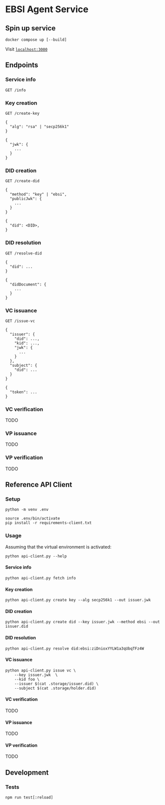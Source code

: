 # EBSI Agent Service

## Spin up service

```shell
docker compose up [--build]
```

Visit [`localhost:3000`](http://localhost:3000)

## Endpoints

### Service info

```
GET /info
```

### Key creation

```
GET /create-key

{
  "alg": "rsa" | "secp256k1"
}
```

```
{
  "jwk": {
    ...
  }
}
```

### DID creation

```
GET /create-did

{
  "method": "key" | "ebsi",
  "publicJwk": {
    ...
  }
}
```

```
{
  "did": <DID>,
}
```

### DID resolution

```
GET /resolve-did

{
  "did": ...
}
```

```
{
  "didDocument": {
    ...
  }
}
```

### VC issuance

```
GET /issue-vc

{
  "issuer": {
    "did": ...,
    "kid": ...,
    "jwk": {
      ...
    }
  },
  "subject": {
    "did": ...
  }
}
```

```
{
  "token": ...
}
```

### VC verification

TODO

### VP issuance

TODO

### VP verification

TODO

## Reference API Client

### Setup

```shell
python -m venv .env
```

```shell
source .env/bin/activate
pip install -r requirements-client.txt
```

### Usage

Assuming that the virtual environment is activated:

```shell
python api-client.py --help
```

#### Service info

```shell
python api-client.py fetch info
```

#### Key creation

```shell
python api-client.py create key --alg secp256k1 --out issuer.jwk
```

#### DID creation

```shell
python api-client.py create did --key issuer.jwk --method ebsi --out issuer.did
```

#### DID resolution

```shell
python api-client.py resolve did:ebsi:ziDnioxYYLW1a3qUbqTFz4W
```

#### VC issuance

```shell
python api-client.py issue vc \
    --key issuer.jwk  \
    --kid foo \
    --issuer $(cat .storage/issuer.did) \
    --subject $(cat .storage/holder.did)
```

#### VC verification

TODO

#### VP issuance

TODO

#### VP verification

TODO

## Development

### Tests

```shell
npm run test[:reload]
```
